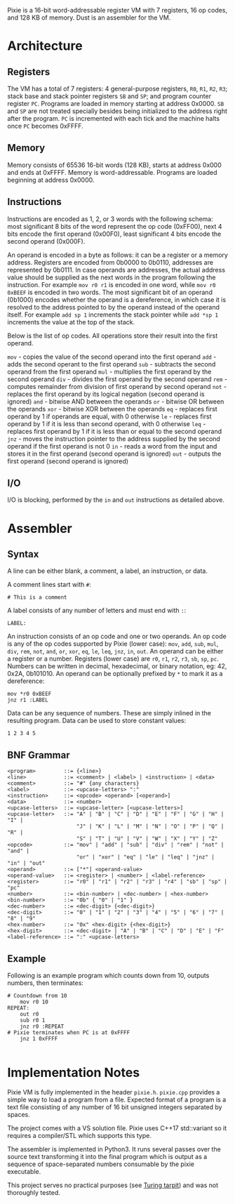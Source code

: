 Pixie is a 16-bit word-addressable register VM with 7 registers, 16 op codes, and 128 KB of memory. Dust is an assembler for the VM.

# Architecture

## Registers

The VM has a total of 7 registers: 4 general-purpose registers, `R0`, `R1`, `R2`, `R3`; stack base and stack pointer registers `SB` and `SP`; and program counter register `PC`. Programs are loaded in memory starting at address 0x0000. `SB` and `SP` are not treated specially besides being initialized to the address right after the program. `PC` is incremented with each tick and the machine halts once `PC` becomes 0xFFFF.

## Memory

Memory consists of 65536 16-bit words (128 KB), starts at address 0x000 and ends at 0xFFFF. Memory is word-addressable. Programs are loaded beginning at address 0x0000.

## Instructions

Instructions are encoded as 1, 2, or 3 words with the following schema: most significant 8 bits of the word represent the op code (0xFF00), next 4 bits encode the first operand (0x00F0), least significant 4 bits encode the second operand (0x000F).

An operand is encoded in a byte as follows: it can be a register or a memory address. Registers are encoded from 0b0000 to 0b0110, addresses are represented by 0b0111. In case operands are addresses, the actual address value should be supplied as the next words in the program following the instruction. For example `mov r0 r1` is encoded in one word, while `mov r0 0xBEEF` is encoded in two words. The most significant bit of an operand (0b1000) encodes whether the operand is a dereference, in which case it is resolved to the address pointed to by the operand instead of the operand itself. For example `add sp 1` increments the stack pointer while `add *sp 1` increments the value at the top of the stack.

Below is the list of op codes. All operations store their result into the first operand.

`mov` - copies the value of the second operand into the first operand
`add` - adds the second operant to the first operand
`sub` - subtracts the second operand from the first operand
`mul` - multiplies the first operand by the second operand
`div` - divides the first operand by the second operand
`rem` - computes remainder from division of first operand by second operand
`not` - replaces the first operand by its logical negation (second operand is ignored)
`and` - bitwise AND between the operands
`or` - bitwise OR between the operands
`xor` - bitwise XOR between the operands
`eq` - replaces first operand by 1 if operands are equal, with 0 otherwise
`le` - replaces first operand by 1 if it is less than second operand, with 0 otherwise
`leq` - replaces first operand by 1 if it is less than or equal to the second operand
`jnz` - moves the instruction pointer to the address supplied by the second operand if the first operand is not 0
`in` - reads a word from the input and stores it in the first operand (second operand is ignored)
`out` - outputs the first operand (second operand is ignored)

## I/O

I/O is blocking, performed by the `in` and `out` instructions as detailed above.

# Assembler

## Syntax

A line can be either blank, a comment, a label, an instruction, or data. 

A comment lines start with `#`:

```
# This is a comment
```

A label consists of any number of letters and must end with `:`:

```
LABEL:
```

An instruction consists of an op code and one or two operands. An op code is any of the op codes supported by Pixie (lower case): `mov`, `add`, `sub`, `mul`, `div`, `rem`, `not`, `and`, `or`, `xor`, `eq`, `le`, `leq`, `jnz`, `in`, `out`. 
An operand can be either a register or a number. Registers (lower case) are `r0`, `r1`, `r2`, `r3`, `sb`, `sp`, `pc`. Numbers can be written in decimal, hexadecimal, or binary notation, eg: 42, 0x2A, 0b101010. An operand can be optionally prefixed by `*` to mark it as a dereference:

```
mov *r0 0xBEEF
jnz r1 :LABEL
```

Data can be any sequence of numbers. These are simply inlined in the resulting program. Data can be used to store constant values:

```
1 2 3 4 5
```

## BNF Grammar
```
<program>         ::= {<line>}
<line>            ::= <comment> | <label> | <instruction> | <data>
<comment>         ::= "#" {any characters}
<label>           ::= <upcase-letters> ":"
<instruction>     ::= <opcode> <operand> [<operand>]
<data>            ::= <number>
<upcase-letters>  ::= <upcase-letter> [<upcase-letters>]
<upcase-letter>   ::= "A" | "B" | "C" | "D" | "E" | "F" | "G" | "H" | "I" | 
                      "J" | "K" | "L" | "M" | "N" | "O" | "P" | "Q" | "R" | 
                      "S" | "T" | "U" | "V" | "W" | "X" | "Y" | "Z"
<opcode>          ::= "mov" | "add" | "sub" | "div" | "rem" | "not" | "and" |
                      "or" | "xor" | "eq" | "le" | "leq" | "jnz" | "in" | "out"
<operand>         ::= ["*"] <operand-value>
<operand-value>   ::= <register> | <number> | <label-reference>
<register>        ::= "r0" | "r1" | "r2" | "r3" | "r4" | "sb" | "sp" | "pc"
<number>          ::= <bin-number> | <dec-number> | <hex-number>
<bin-number>      ::= "0b" { "0" | "1" }
<dec-number>      ::= <dec-digit> {<dec-digit>}
<dec-digit>       ::= "0" | "1" | "2" | "3" | "4" | "5" | "6" | "7" | "8" | "9"   
<hex-number>      ::= "0x" <hex-digit> {<hex-digit>}
<hex-digit>       ::= <dec-digit> | "A" | "B" | "C" | "D" | "E" | "F"
<label-reference> ::= ":" <upcase-letters>
```

## Example

Following is an example program which counts down from 10, outputs numbers, then terminates:

```
# Countdown from 10
    mov r0 10
REPEAT:
    out r0
    sub r0 1
    jnz r0 :REPEAT
# Pixie terminates when PC is at 0xFFFF
    jnz 1 0xFFFF
    
```

# Implementation Notes

Pixie VM is fully implemented in the header `pixie.h`. `pixie.cpp` provides a simple way to load a program from a file. Expected format of a program is a text file consisting of any number of 16 bit unsigned integers separated by spaces.

The project comes with a VS solution file. Pixie uses C++17 std::variant so it requires a compiler/STL which supports this type.

The assembler is implemented in Python3. It runs several passes over the source text transforming it into the final program which is output as a sequence of space-separated numbers consumable by the pixie executable.

This project serves no practical purposes (see [Turing tarpit](https://en.wikipedia.org/wiki/Turing_tarpit)) and was not thoroughly tested.

